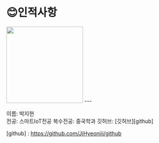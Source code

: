 # 😊인적사항   

<image src = 나.jpg height=200 width=200>
  ---
  
  이름: 박지현   
  전공: 스마트IoT전공
  복수전공: 중국학과
  깃허브: [깃허브][github]
  
  [github] : https://github.com/JiHyeoniii/github
